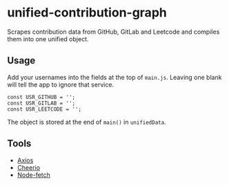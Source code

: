 # unified-contribution-graph
Scrapes contribution data from GitHub, GitLab and Leetcode and compiles them into one unified object.

## Usage
Add your usernames into the fields at the top of `main.js`. Leaving one blank will tell the app to ignore that service.
```
const USR_GITHUB = '';
const USR_GITLAB = '';
const USR_LEETCODE = '';
```

The object is stored at the end of `main()` in `unifiedData`. 

## Tools
- [Axios](https://www.npmjs.com/package/axios)
- [Cheerio](https://www.npmjs.com/package/cheerio)
- [Node-fetch](https://www.npmjs.com/package/node-fetch)